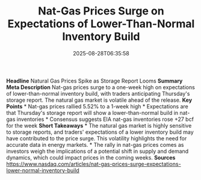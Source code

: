 ﻿---
title: "Nat-Gas Prices Surge on Expectations of Lower-Than-Normal Inventory Build"
date: "2025-08-28T06:35:58"
category: "Markets"
summary: ""
slug: "natgas prices surge on expectations of lowerthannormal inven"
source_urls:
  - "https://www.nasdaq.com/articles/nat-gas-prices-surge-expectations-lower-normal-inventory-build"
seo:
  title: "Nat-Gas Prices Surge on Expectations of Lower-Than-Normal Inventory Build | Hash n Hedge"
  description: ""
  keywords: ["news", "markets", "brief"]
---
**Headline** Natural Gas Prices Spike as Storage Report Looms  **Summary Meta Description** Nat-gas prices surge to a one-week high on expectations of lower-than-normal inventory build, with traders anticipating Thursday's storage report. The natural gas market is volatile ahead of the release.  **Key Points**  * Nat-gas prices rallied 5.52% to a 1-week high * Expectations are that Thursday's storage report will show a lower-than-normal build in nat-gas inventories * Consensus suggests EIA nat-gas inventories rose +27 bcf for the week  **Short Takeaways**  * The natural gas market is highly sensitive to storage reports, and traders' expectations of a lower inventory build may have contributed to the price surge. This volatility highlights the need for accurate data in energy markets. * The rally in nat-gas prices comes as investors weigh the implications of a potential shift in supply and demand dynamics, which could impact prices in the coming weeks.  **Sources** https://www.nasdaq.com/articles/nat-gas-prices-surge-expectations-lower-normal-inventory-build 

